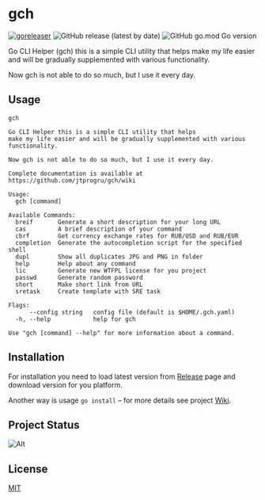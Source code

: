 # gch

[![goreleaser](https://github.com/jtprogru/gch/actions/workflows/goreleaser.yaml/badge.svg)](https://github.com/jtprogru/gch/actions/workflows/goreleaser.yaml)
![GitHub release (latest by date)](https://img.shields.io/github/v/release/jtprogru/gch)
![GitHub go.mod Go version](https://img.shields.io/github/go-mod/go-version/jtprogru/gch)

Go CLI Helper (gch) this is a simple CLI utility that helps make my life easier and will be gradually supplemented with various functionality.

Now gch is not able to do so much, but I use it every day.

## Usage

```shell
gch

Go CLI Helper this is a simple CLI utility that helps
make my life easier and will be gradually supplemented with various functionality.

Now gch is not able to do so much, but I use it every day.

Complete documentation is available at https://github.com/jtprogru/gch/wiki

Usage:
  gch [command]

Available Commands:
  breif       Generate a short description for your long URL
  cas         A brief description of your command
  cbrf        Get currency exchange rates for RUB/USD and RUB/EUR
  completion  Generate the autocompletion script for the specified shell
  dupl        Show all duplicates JPG and PNG in folder
  help        Help about any command
  lic         Generate new WTFPL license for you project
  passwd      Generate random password
  short       Make short link from URL
  sretask     Create template with SRE task

Flags:
      --config string   config file (default is $HOME/.gch.yaml)
  -h, --help            help for gch

Use "gch [command] --help" for more information about a command.
```

## Installation

For installation you need to load latest version from [Release](https://github.com/jtprogru/gch/releases) page and download version for you platform.

Another way is usage `go install` – for more details see project [Wiki](https://github.com/jtprogru/gch/wiki#installation).

## Project Status

![Alt](https://repobeats.axiom.co/api/embed/90f398a2bc0fb93e055987ed40743d2f318e2ebc.svg "Repobeats analytics image")

## License

[MIT](LICENSE)

